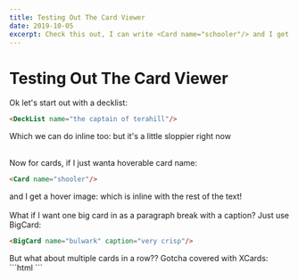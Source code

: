 ```yaml
---
title: Testing Out The Card Viewer
date: 2019-10-05
excerpt: Check this out, I can write <Card name="schooler"/> and I get a hover image!...
---
```

# Testing Out The Card Viewer
Ok let's start out with a decklist:
```html
<DeckList name="the captain of terahill"/>
````

<DeckList name="the captain of terahill"/>

Which we can do inline too: <DeckListHover name="the captain of terahill"/> but it's a little sloppier right now
<br/>
<br/>

Now for cards, if I just wanta hoverable card name:
```html
<Card name="shooler"/>
```
and I get a hover image: <Card name="shooler"/> which is inline with the rest of the text!
<br/>
<br/>
What if I want one big card in as a paragraph break with a caption? Just use BigCard:
```html
<BigCard name="bulwark" caption="very crisp"/>
```
<BigCard name="bulwark" caption="very crisp"/>
But what about multiple cards in a row?? Gotcha covered with XCards:
```html
<XCards :names="['anger','routine job','miasma']" caption="wow those are some cards for sure"/>
```
<XCards :names="['anger','routine job','miasma']" caption="wow those are some cards for sure"/>

<Comments/>

